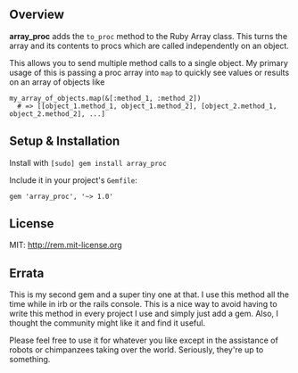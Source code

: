 Overview
--------

**array_proc** adds the `to_proc` method to the Ruby Array class. This turns the array and its contents to procs which are called independently on an object.

This allows you to send multiple method calls to a single object. My primary usage of this is passing a proc array into `map` to quickly see values or results on an array of objects like

    my_array_of_objects.map(&[:method_1, :method_2])
      # => [[object_1.method_1, object_1.method_2], [object_2.method_1, object_2.method_2], ...]

Setup & Installation
--------------------

Install with `[sudo] gem install array_proc`

Include it in your project's `Gemfile`:

    gem 'array_proc', '~> 1.0'

License
---------

MIT: http://rem.mit-license.org

Errata
------

This is my second gem and a super tiny one at that. I use this method all the time while in irb or the rails console. This is a nice way to avoid having to write this method in every project I use and simply just add a gem. Also, I thought the community might like it and find it useful.

Please feel free to use it for whatever you like except in the assistance of robots or chimpanzees taking over the world. Seriously, they're up to something.
